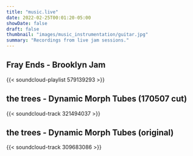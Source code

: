 ```yaml
---
title: "music.live"
date: 2022-02-25T00:01:20-05:00
showDate: false
draft: false
thumbnail: "images/music_instrumentation/guitar.jpg"
summary: "Recordings from live jam sessions."
---
```


## Fray Ends - Brooklyn Jam

{{< soundcloud-playlist 579139293 >}}

## the trees - Dynamic Morph Tubes (170507 cut)

{{< soundcloud-track 321494037 >}}

<!-- 
Year: Spring 2017
Instruments: Bass, Lead Guitar, Rhythm Guitar, Effects Guitar, and Drums (me).
-->

## the trees - Dynamic Morph Tubes (original)

{{< soundcloud-track 309683086 >}}
